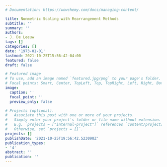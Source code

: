 ```yaml
---
# Documentation: https://wowchemy.com/docs/managing-content/

title: Nonmetric Scaling with Rearrangement Methods
subtitle: ''
summary: ''
authors:
- J. De Leeuw
tags: []
categories: []
date: '1973-01-01'
lastmod: 2021-10-25T15:56:42-04:00
featured: false
draft: false

# Featured image
# To use, add an image named `featured.jpg/png` to your page's folder.
# Focal points: Smart, Center, TopLeft, Top, TopRight, Left, Right, BottomLeft, Bottom, BottomRight.
image:
  caption: ''
  focal_point: ''
  preview_only: false

# Projects (optional).
#   Associate this post with one or more of your projects.
#   Simply enter your project's folder or file name without extension.
#   E.g. `projects = ["internal-project"]` references `content/project/deep-learning/index.md`.
#   Otherwise, set `projects = []`.
projects: []
publishDate: '2021-10-25T19:56:42.523090Z'
publication_types:
- '4'
abstract: ''
publication: ''
---
```

